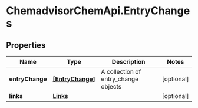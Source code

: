 # ChemadvisorChemApi.EntryChanges

## Properties
Name | Type | Description | Notes
------------ | ------------- | ------------- | -------------
**entryChange** | [**[EntryChange]**](EntryChange.md) | A collection of entry_change objects | [optional] 
**links** | [**Links**](Links.md) |  | [optional] 


